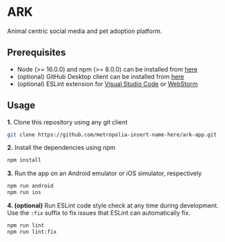 # ARK

Animal centric social media and pet adoption platform.

## Prerequisites

- Node (>= 16.0.0) and npm (>= 8.0.0) can be installed from [here](https://nodejs.org/en/)
- (optional) GitHub Desktop client can be installed from [here](https://desktop.github.com/)
- (optional) ESLint extension for [Visual Studio Code](https://marketplace.visualstudio.com/items?itemName=dbaeumer.vscode-eslint) or [WebStorm](https://www.jetbrains.com/help/webstorm/eslint.html)

## Usage

**1.** Clone this repository using any git client
```bash
git clone https://github.com/metropolia-insert-name-here/ark-app.git
```

**2.** Install the dependencies using npm
```bash
npm install
```

**3.** Run the app on an Android emulator or iOS simulator, respectively
```bash
npm run android
npm run ios
```

**4. (optional)** Run ESLint code style check at any time during development. Use the `:fix` suffix to fix issues that ESLint can automatically fix.
```bash
npm run lint
npm run lint:fix
```
